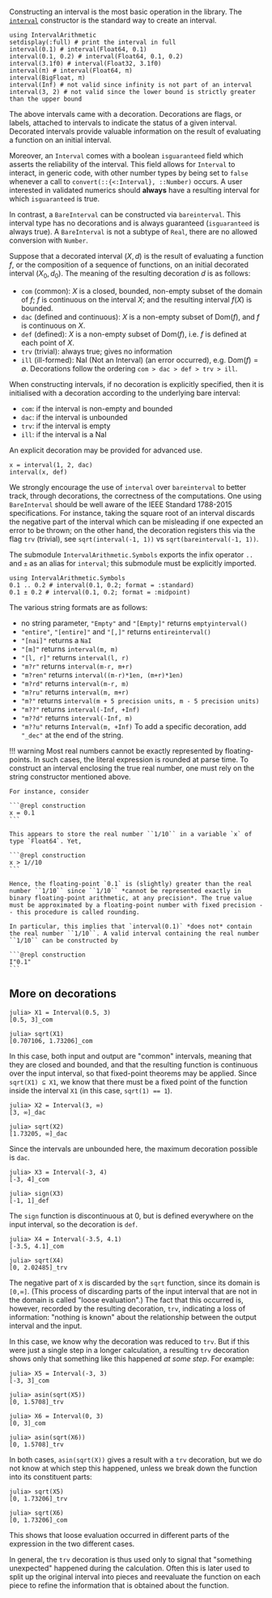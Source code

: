 Constructing an interval is the most basic operation in the library. The [`interval`](@ref) constructor is the standard way to create an interval.

```@repl construction
using IntervalArithmetic
setdisplay(:full) # print the interval in full
interval(0.1) # interval(Float64, 0.1)
interval(0.1, 0.2) # interval(Float64, 0.1, 0.2)
interval(3.1f0) # interval(Float32, 3.1f0)
interval(π) # interval(Float64, π)
interval(BigFloat, π)
interval(Inf) # not valid since infinity is not part of an interval
interval(3, 2) # not valid since the lower bound is strictly greater than the upper bound
```

The above intervals came with a decoration. Decorations are flags, or labels, attached to intervals to indicate the status of a given interval. Decorated intervals provide valuable information on the result of evaluating a function on an initial interval.

Moreover, an `Interval` comes with a boolean `isguaranteed` field which asserts the reliability of the interval. This field allows for `Interval` to interact, in generic code, with other number types by being set to `false` whenever a call to `convert(::{<:Interval}, ::Number)` occurs. A user interested in validated numerics should **always** have a resulting interval for which `isguaranteed` is true.

In contrast, a `BareInterval` can be constructed via `bareinterval`. This interval type has no decorations and is always guaranteed (`isguaranteed` is always true). A `BareInterval` is not a subtype of `Real`, there are no allowed conversion with `Number`.

Suppose that a decorated interval $(X, d)$ is the result of evaluating a function $f$, or the composition of a sequence of functions, on an initial decorated interval $(X_0, d_0)$. The meaning of the resulting decoration $d$ is as follows:
- `com` (common): $X$ is a closed, bounded, non-empty subset of the domain of $f$; $f$ is continuous on the interval $X$; and the resulting interval $f(X)$ is bounded.
- `dac` (defined and continuous): $X$ is a non-empty subset of $\mathrm{Dom}(f)$, and $f$ is continuous on $X$.
- `def` (defined): $X$ is a non-empty subset of $\mathrm{Dom}(f)$, i.e. $f$ is defined at each point of $X$.
- `trv` (trivial): always true; gives no information
- `ill` (ill-formed): NaI (Not an Interval) (an error occurred), e.g. $\mathrm{Dom}(f) = \emptyset$.
Decorations follow the ordering `com > dac > def > trv > ill`.

When constructing intervals, if no decoration is explicitly specified, then it is initialised with a decoration according to the underlying bare interval:
- `com`: if the interval is non-empty and bounded
- `dac`: if the interval is unbounded
- `trv`: if the interval is empty
- `ill`: if the interval is a NaI

An explicit decoration may be provided for advanced use.

```@repl construction
x = interval(1, 2, dac)
interval(x, def)
```

We strongly encourage the use of `interval` over `bareinterval` to better track, through decorations, the correctness of the computations. One using `BareInterval` should be well aware of the IEEE Standard 1788-2015 specifications. For instance, taking the square root of an interval discards the negative part of the interval which can be misleading if one expected an error to be thrown; on the other hand, the decoration registers this via the flag `trv` (trivial), see `sqrt(interval(-1, 1))` vs `sqrt(bareinterval(-1, 1))`.

The submodule `IntervalArithmetic.Symbols` exports the infix operator `..` and `±` as an alias for `interval`; this submodule must be explicitly imported.

```@repl construction
using IntervalArithmetic.Symbols
0.1 .. 0.2 # interval(0.1, 0.2; format = :standard)
0.1 ± 0.2 # interval(0.1, 0.2; format = :midpoint)
```

The various string formats are as follows:
- no string parameter, `"Empty"` and `"[Empty]"` returns `emptyinterval()`
- `"entire"`, `"[entire]"` and `"[,]"` returns `entireinterval()`
- `"[nai]"` returns a `NaI`
- `"[m]"` returns `interval(m, m)`
- `"[l, r]"` returns `interval(l, r)`
- `"m?r"` returns `interval(m-r, m+r)`
- `"m?ren"` returns `interval((m-r)*1en, (m+r)*1en)`
- `"m?rd"` returns `interval(m-r, m)`
- `"m?ru"` returns `interval(m, m+r)`
- `"m?"` returns `interval(m + 5 precision units, m - 5 precision units)`
- `"m??"` returns `interval(-Inf, +Inf)`
- `"m??d"` returns `interval(-Inf, m)`
- `"m??u"` returns `Interval(m, +Inf)`
To add a specific decoration, add `"_dec"` at the end of the string.

!!! warning
    Most real numbers cannot be exactly represented by floating-points. In such cases, the literal expression is rounded at parse time. To construct an interval enclosing the true real number, one must rely on the string constructor mentioned above.

    For instance, consider

    ```@repl construction
    x = 0.1
    ```

    This appears to store the real number ``1/10`` in a variable `x` of type `Float64`. Yet,

    ```@repl construction
    x > 1//10
    ```

    Hence, the floating-point `0.1` is (slightly) greater than the real number ``1/10`` since ``1/10`` *cannot be represented exactly in binary floating-point arithmetic, at any precision*. The true value must be approximated by a floating-point number with fixed precision -- this procedure is called rounding.

    In particular, this implies that `interval(0.1)` *does not* contain the real number ``1/10``. A valid interval containing the real number ``1/10`` can be constructed by

    ```@repl construction
    I"0.1"
    ```



## More on decorations

```
julia> X1 = Interval(0.5, 3)
[0.5, 3]_com

julia> sqrt(X1)
[0.707106, 1.73206]_com
```
In this case, both input and output are "common" intervals, meaning that they are closed and bounded, and that the resulting function is continuous over the input interval, so that fixed-point theorems may be applied. Since `sqrt(X1) ⊆ X1`, we know that there must be a fixed point of the function inside the interval `X1` (in this case, `sqrt(1) == 1`).

```
julia> X2 = Interval(3, ∞)
[3, ∞]_dac

julia> sqrt(X2)
[1.73205, ∞]_dac
```
Since the intervals are unbounded here, the maximum decoration possible is `dac`.

```
julia> X3 = Interval(-3, 4)
[-3, 4]_com

julia> sign(X3)
[-1, 1]_def
```
The `sign` function is discontinuous at 0, but is defined everywhere on the input interval, so the decoration is `def`.

```
julia> X4 = Interval(-3.5, 4.1)
[-3.5, 4.1]_com

julia> sqrt(X4)
[0, 2.02485]_trv
```
The negative part of `X` is discarded by the `sqrt` function, since its domain is `[0,∞]`. (This process of discarding parts of the input interval that are not in the domain is called "loose evaluation".) The fact that this occurred is, however, recorded by the resulting decoration, `trv`, indicating a loss of information: "nothing is known" about the relationship between the output interval and the input.


In this case, we know why the decoration was reduced to `trv`. But if this were just a single step in a longer calculation, a resulting `trv` decoration shows only that something like this happened *at some step*. For example:

```
julia> X5 = Interval(-3, 3)
[-3, 3]_com

julia> asin(sqrt(X5))
[0, 1.5708]_trv

julia> X6 = Interval(0, 3)
[0, 3]_com

julia> asin(sqrt(X6))
[0, 1.5708]_trv
```
In both cases, `asin(sqrt(X))` gives a result with a `trv` decoration, but
we do not know at which step this happened, unless we break down the function into its constituent parts:
```
julia> sqrt(X5)
[0, 1.73206]_trv

julia> sqrt(X6)
[0, 1.73206]_com
```
This shows that loose evaluation occurred in different parts of the expression in the two different cases.

In general, the `trv` decoration is thus used only to signal that "something unexpected" happened during the calculation. Often this is later used to split up the original interval into pieces and reevaluate the function on each piece to refine the information that is obtained about the function.
